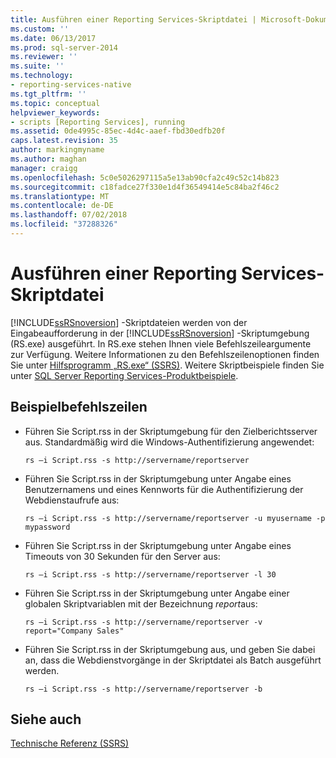 ```yaml
---
title: Ausführen einer Reporting Services-Skriptdatei | Microsoft-Dokumentation
ms.custom: ''
ms.date: 06/13/2017
ms.prod: sql-server-2014
ms.reviewer: ''
ms.suite: ''
ms.technology:
- reporting-services-native
ms.tgt_pltfrm: ''
ms.topic: conceptual
helpviewer_keywords:
- scripts [Reporting Services], running
ms.assetid: 0de4995c-85ec-4d4c-aaef-fbd30edfb20f
caps.latest.revision: 35
author: markingmyname
ms.author: maghan
manager: craigg
ms.openlocfilehash: 5c0e5026297115a5e13ab90cfa2c49c52c14b823
ms.sourcegitcommit: c18fadce27f330e1d4f36549414e5c84ba2f46c2
ms.translationtype: MT
ms.contentlocale: de-DE
ms.lasthandoff: 07/02/2018
ms.locfileid: "37288326"
---
```

# <a name="run-a-reporting-services-script-file"></a>Ausführen einer Reporting Services-Skriptdatei
  [!INCLUDE[ssRSnoversion](../../includes/ssrsnoversion-md.md)] -Skriptdateien werden von der Eingabeaufforderung in der [!INCLUDE[ssRSnoversion](../../includes/ssrsnoversion-md.md)] -Skriptumgebung (RS.exe) ausgeführt. In RS.exe stehen Ihnen viele Befehlszeileargumente zur Verfügung. Weitere Informationen zu den Befehlszeilenoptionen finden Sie unter [Hilfsprogramm „RS.exe“ (SSRS)](rs-exe-utility-ssrs.md). Weitere Skriptbeispiele finden Sie unter [SQL Server Reporting Services-Produktbeispiele](http://go.microsoft.com/fwlink/?LinkId=177889).  
  
## <a name="sample-command-lines"></a>Beispielbefehlszeilen  
  
-   Führen Sie Script.rss in der Skriptumgebung für den Zielberichtsserver aus. Standardmäßig wird die Windows-Authentifizierung angewendet:  
  
    ```  
    rs –i Script.rss -s http://servername/reportserver  
    ```  
  
-   Führen Sie Script.rss in der Skriptumgebung unter Angabe eines Benutzernamens und eines Kennworts für die Authentifizierung der Webdienstaufrufe aus:  
  
    ```  
    rs –i Script.rss -s http://servername/reportserver -u myusername -p mypassword  
    ```  
  
-   Führen Sie Script.rss in der Skriptumgebung unter Angabe eines Timeouts von 30 Sekunden für den Server aus:  
  
    ```  
    rs –i Script.rss -s http://servername/reportserver -l 30  
    ```  
  
-   Führen Sie Script.rss in der Skriptumgebung unter Angabe einer globalen Skriptvariablen mit der Bezeichnung *report*aus:  
  
    ```  
    rs –i Script.rss -s http://servername/reportserver -v report="Company Sales"  
    ```  
  
-   Führen Sie Script.rss in der Skriptumgebung aus, und geben Sie dabei an, dass die Webdienstvorgänge in der Skriptdatei als Batch ausgeführt werden.  
  
    ```  
    rs –i Script.rss -s http://servername/reportserver -b  
    ```  
  
## <a name="see-also"></a>Siehe auch  
 [Technische Referenz (SSRS)](../technical-reference-ssrs.md)  
  
  

